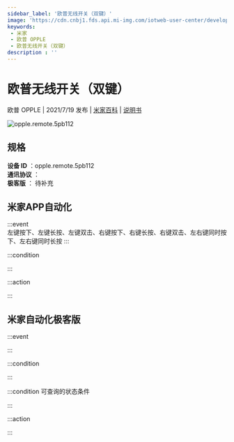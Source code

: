 ```yaml
---
sidebar_label: '欧普无线开关（双键）'
image: 'https://cdn.cnbj1.fds.api.mi-img.com/iotweb-user-center/developer_1679069629689hsGnjcK0.png?GalaxyAccessKeyId=AKVGLQWBOVIRQ3XLEW&Expires=9223372036854775807&Signature=ZlQYGxPY6zNKluOJr94t1JpJAeY='
keywords: 
 - 米家
 - 欧普 OPPLE
 - 欧普无线开关（双键）
description : ''
---
```

# 欧普无线开关（双键）

欧普 OPPLE | 2021/7/19 发布 | [米家百科](https://home.mi.com/webapp/content/baike/product/index.html?model=opple.remote.5pb112) | [说明书](https://home.mi.com/views/introduction.html?model=opple.remote.5pb112&region=cn)

![opple.remote.5pb112](https://cdn.cnbj1.fds.api.mi-img.com/iotweb-user-center/developer_1679069629689hsGnjcK0.png?GalaxyAccessKeyId=AKVGLQWBOVIRQ3XLEW&Expires=9223372036854775807&Signature=ZlQYGxPY6zNKluOJr94t1JpJAeY=)

## 规格  
> 
**设备 ID** ：opple.remote.5pb112  
**通讯协议** ：  
**极客版**  ： 待补充 


## 米家APP自动化  

:::event  
左键按下、左键长按、左键双击、右键按下、右键长按、右键双击、左右键同时按下、左右键同时长按
:::

:::condition  

:::

:::action   

:::

## 米家自动化极客版  

:::event  

:::

:::condition  

:::

:::condition 可查询的状态条件  

:::

:::action  

:::

        
